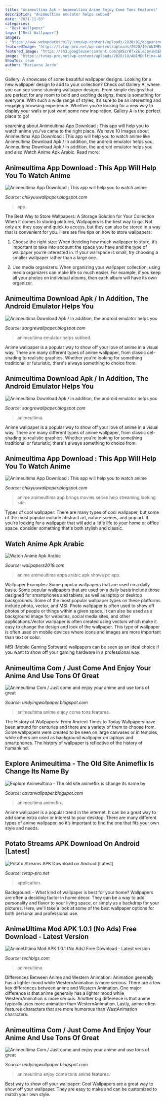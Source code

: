 ```yaml
---
title: "Animeultima Apk ~ Animeultima Anime Enjoy Come Tons Features"
description: "Animeultima emulator helps subbed"
date: "2021-11-03"
categories:
- "Best Wallpaper"
tags: ["Best Wallpaper"]
images:
- "https://www.webupdatesdaily.com/wp-content/uploads/2020/01/gogoanime2-1024x640.jpg"
featuredImage: "https://tvtap-pro.net/wp-content/uploads/2020/10/ANIMEultima-APK.jpg"
featured_image: "https://lh3.googleusercontent.com/gWSzrBfxZEleJbyiH3EbnIRN2VXm0l_lXVj43X1KdKLU7ddAxuZ4jwNG4L_63zFUvr_z89Qb2Nro9BUpM7IgKUcQvA=w640-h400-e365-rj-sc0x00ffffff"
image: "https://tvtap-pro.net/wp-content/uploads/2020/10/ANIMEultima-APK.jpg"
ShowToc: true
author: "Marianna Jerde"
---
```



Gallery: A showcase of some beautiful wallpaper designs.
Looking for a new wallpaper design to add to your collection? Check out Gallery A, where you can see some stunning wallpaper designs. From simple designs that are perfect for any room to bold and exciting designs, there is something for everyone. With such a wide range of styles, it’s sure to be an interesting and engaging browsing experience. Whether you’re looking for a new way to display your walls or just want some new inspiration, Gallery A is the perfect place to go!
		
		
		
		
		
		
		
	

		
searching about Animeultima App Download : This app will help you to watch anime you've came to the right place. We have 10 Images about Animeultima App Download : This app will help you to watch anime like Animeultima Download Apk / In addition, the android emulator helps you, Animeultima Download Apk / In addition, the android emulator helps you and also Watch Anime Apk Arabic. Read more:
		
    
## Animeultima App Download : This App Will Help You To Watch Anime

<img loading=lazy src="https://lh6.googleusercontent.com/proxy/GCnwHGKh-FY2F3oAyJuXWLjj718FvdlSFL6drThpcVj_Jqc-BrwYlsAX4goDLaUfG_2FdHEZ0jwMsDWZXvDBZEvuGFGHND5iQbhRP4sRo0MfRGxA7ZtYTjYFynCP0B9obitugtFg=w1200-h630-p-k-no-nu" onerror="this.onerror=null;this.src='https://tse3.mm.bing.net/th?id=OIP.4k0ktpKD8O0LmNt6srQzdwHaEj&amp;pid=15.1';" alt="Animeultima App Download : This app will help you to watch anime">

_Source: chikyuuwallpaper.blogspot.com_

>app. 

	

The Best Way to Store Wallpapers: A Storage Solution for Your Collection
When it comes to storing pictures, Wallpapers is the best way to go. Not only are they easy and quick to access, but they can also be stored in a way that is convenient for you. Here are five tips on how to store wallpapers:
1) Choose the right size: When deciding how much wallpaper to store, it’s important to take into account the space you have and the type of wallpaper you’re interested in. If your wallspace is small, try choosing a smaller wallpaper rather than a large one.

2) Use media organizers: When organizing your wallpaper collection, using media organizers can make life so much easier. For example, if you keep all your photos on individual albums, then each album will have its own organizer.

    
## Animeultima Download Apk / In Addition, The Android Emulator Helps You

<img loading=lazy src="https://lh5.googleusercontent.com/proxy/dtdI6W1qgiAPizQiQVpeFSKWnscq3a7WJAd-ISnFbzedQfN25STJ5KVwcs3Gy9G0Rn4vsIyQfuTKWG8-zBjzPCVwL3p9aO0g4k6DX5ZHiemPdZDQygvTOB8a8CILZw=s0-d" onerror="this.onerror=null;this.src='https://tse2.mm.bing.net/th?id=OIP.u_b42Vpmj-miIu3c3nWUlgHaDs&amp;pid=15.1';" alt="Animeultima Download Apk / In addition, the android emulator helps you">

_Source: sangrewallpaper.blogspot.com_

>animeultima emulator helps subbed. 

	

Anime wallpaper is a popular way to show off your love of anime in a visual way. There are many different types of anime wallpaper, from classic cel-shading to realistic graphics. Whether you're looking for something traditional or futuristic, there's always something to choice from.

    
## Animeultima Download Apk / In Addition, The Android Emulator Helps You

<img loading=lazy src="https://lh6.googleusercontent.com/proxy/iKJ7Ll5CvicYjhdps5skMvUfOCVG_59AuCFZubOCtHxFM923um_2KJ63maHX-Ynu1ZKFQtNDaEjJq2MLRBEww4YXhIrRLd0hPX6YQNz8ywPP2ZfA2Q=w1200-h630-p-k-no-nu" onerror="this.onerror=null;this.src='https://tse4.mm.bing.net/th?id=OIP.Xs3xgl-8XRYWPbDZ-P1whAHaGj&amp;pid=15.1';" alt="Animeultima Download Apk / In addition, the android emulator helps you">

_Source: sangrewallpaper.blogspot.com_

>animeultima. 

	

Anime wallpaper is a popular way to show off your love of anime in a visual way. There are many different types of anime wallpaper, from classic cel-shading to realistic graphics. Whether you're looking for something traditional or futuristic, there's always something to choice from.

    
## Animeultima App Download : This App Will Help You To Watch Anime

<img loading=lazy src="https://www.webupdatesdaily.com/wp-content/uploads/2020/01/gogoanime2-1024x640.jpg" onerror="this.onerror=null;this.src='https://tse1.mm.bing.net/th?id=OIP.7L-lcmdDFlBXSnLLHo7s5gHaEo&amp;pid=15.1';" alt="Animeultima App Download : This app will help you to watch anime">

_Source: chikyuuwallpaper.blogspot.com_

>anime animeultima app brings movies series help streaming looking site. 

	

Types of cool wallpaper:
There are many types of cool wallpaper, but some of the most popular include abstract art, nature scenes, and pop art. If you're looking for a wallpaper that will add a little life to your home or office space, consider something that's both stylish and classic.

    
## Watch Anime Apk Arabic

<img loading=lazy src="https://i.pinimg.com/474x/71/b3/3c/71b33caa11d0affee2916097196e43ed.jpg" onerror="this.onerror=null;this.src='https://tse2.mm.bing.net/th?id=OIP.ZSmtDsG4pCQ-SfiQTWbJzQAAAA&amp;pid=15.1';" alt="Watch Anime Apk Arabic">

_Source: wallpapers2019.com_

>anime animeultima apps arabic apk shows pc app. 

	

Wallpaper Examples: Some popular wallpapers that are used on a daily basis.
Some popular wallpapers that are used on a daily basis include those designed for smartphones and tablets, as well as laptop or desktop backgrounds. Some of the most popular wallpaper types on these platforms include photo, vector, and MSI. 
Photo wallpaper is often used to show off photos of people or things within a given space. It can also be used as a background image for websites, social media sites, and other applications.Vector wallpaper is often created using vectors which make it easy to change the design and look of the wallpaper. This type of wallpaper is often used on mobile devices where icons and images are more important than text or color. 

MSI (Mobile Gaming Software) wallpapers can be seen as an ideal choice if you want to show off your gaming hardware in a professional way.

    
## Animeultima Com / Just Come And Enjoy Your Anime And Use Tons Of Great

<img loading=lazy src="https://lh3.googleusercontent.com/gWSzrBfxZEleJbyiH3EbnIRN2VXm0l_lXVj43X1KdKLU7ddAxuZ4jwNG4L_63zFUvr_z89Qb2Nro9BUpM7IgKUcQvA=w640-h400-e365-rj-sc0x00ffffff" onerror="this.onerror=null;this.src='https://tse1.mm.bing.net/th?id=OIP.QTimJSqr0Wvj4N7_hjivOwHaEo&amp;pid=15.1';" alt="Animeultima Com / Just come and enjoy your anime and use tons of great">

_Source: undyingwallpaper.blogspot.com_

>animeultima anime enjoy come tons features. 

	

The History of Wallpapers: From Ancient Times to Today
Wallpapers have been around for centuries and there are a variety of them to choose from. Some wallpapers were created to be seen on large canvases or in temples, while others are used as background wallpaper on laptops and smartphones. The history of wallpaper is reflective of the history of humankind.

    
## Explore Animeultima - The Old Site Animeflix Is Change Its Name By

<img loading=lazy src="https://tvtap-pro.net/wp-content/uploads/2020/10/ANIMEultima-APK.jpg" onerror="this.onerror=null;this.src='https://tse3.mm.bing.net/th?id=OIP.o_MphQ1DjyDFr1_M59tyfgHaEj&amp;pid=15.1';" alt="Explore Animeultima - The old site animeflix is change its name by">

_Source: cavarwallpaper.blogspot.com_

>animeultima animeflix. 

	

Anime wallpaper is a popular trend in the internet. It can be a great way to add some extra color or interest to your desktop. There are many different types of anime wallpaper, so it’s important to find the one that fits your own style and needs.

    
## Potato Streams APK Download On Android [Latest]

<img loading=lazy src="https://tvtap-pro.net/wp-content/uploads/2021/05/swift-streamz-app.png" onerror="this.onerror=null;this.src='https://tse1.mm.bing.net/th?id=OIP.8tDbjMjJvJzVlz26sto9AAAAAA&amp;pid=15.1';" alt="Potato Streams APK Download on Android [Latest]">

_Source: tvtap-pro.net_

>application. 

	

Background: - What kind of wallpaper is best for your home?
Wallpapers are often a deciding factor in home décor. They can be a way to add personality and flavor to your living space, or simply as a backdrop for your pictures. Here, we'll take a look at some of the best wallpaper options for both personal and professional use.

    
## AnimeUltima Mod APK 1.0.1 (No Ads) Free Download - Latest Version

<img loading=lazy src="https://techbigs.com/uploads/2020/09/animeultima-mod-apk.png" onerror="this.onerror=null;this.src='https://tse3.mm.bing.net/th?id=OIP._vuch2owGAz3Yv9Oeu6rlQAAAA&amp;pid=15.1';" alt="AnimeUltima Mod APK 1.0.1 (No Ads) Free Download - Latest version">

_Source: techbigs.com_

>animeultima. 

	

Differences Between Anime and Western Animation: Animation generally has a lighter mood while WesternAnimation is more serious.
There are a few key differences between anime and Western Animation. One major difference is that anime generally has a lighter mood while WesternAnimation is more serious. Another big difference is that anime typically uses more animation than WesternAnimation. Lastly, anime often features characters that are more humorous than WestAnimation characters.

    
## Animeultima Com / Just Come And Enjoy Your Anime And Use Tons Of Great

<img loading=lazy src="https://static.wixstatic.com/media/65083a_33e88cf9718446a48f3ddb14135dd940~mv2.jpg/v1/fill/w_196,h_560,fp_0.50_0.50,q_30/65083a_33e88cf9718446a48f3ddb14135dd940~mv2.jpg" onerror="this.onerror=null;this.src='https://tse2.mm.bing.net/th?id=OIP.QWK82RPQOc4rIOnIXtnJWgAAAA&amp;pid=15.1';" alt="Animeultima Com / Just come and enjoy your anime and use tons of great">

_Source: undyingwallpaper.blogspot.com_

>animeultima enjoy come tons anime features. 

	

Best way to show off your wallpaper:
Cool Wallpapers are a great way to show off your wallpaper. They are easy to make and can be customized to match your own style.

